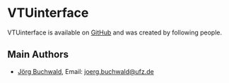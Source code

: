 # VTUinterface

VTUinterface is available on [GitHub](https://github.com/joergbuchwald/VTUinterface)
and was created by following people.


## Main Authors

- [Jörg Buchwald](https://github.com/joergbuchwald), Email:  <joerg.buchwald@ufz.de>

